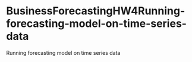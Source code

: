 # BusinessForecastingHW4Running-forecasting-model-on-time-series-data
Running forecasting model on  time series data

